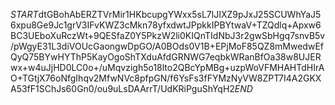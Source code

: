 $START$dtGBohAbERZTVrMir1HKbcupgYWxx5sL7lJIXZ9pJxJ25SCUWhYaJ56xpu8Ge9Jc1grV3IFvKWZ3cMkn78yfxdwtJPpkkIPBYtwaV+TZQdlq+Apxw6BC3UEboXuRczWt+9QESfaZ0Y5PkzW2li0KIQnTIdNbJ3r2gwSbHgq7snvB5v/pWgyE31L3diVOUcGaongwDpGO/A0BOds0V1B+EPjMoF85QZ8mMwedwEfQyQ75BYwHYThP5KayOgoShTXduAfdGRNWG7eqbkWRanBfOa38w8UJERwx+w4uJjHD0LC0o+/uMqvzigh5o18lto2QBcYpMBg+uzpWoVFMHAHTdHIrAO+TGtjX76oNfgIhqv2MfwNVc8pfpGN/f6YsFs3fFYMzNyVW8ZPT7I4A2GKXA53fF1SChJs60Gn0/ou9uLsDAArrT/UdKRiPguShYqH2$END$